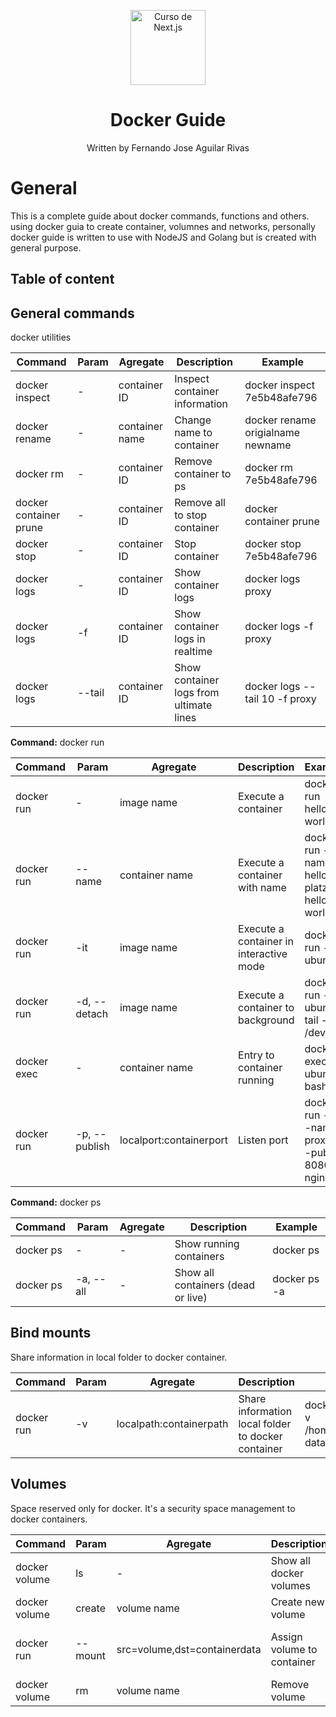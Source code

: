<p align="center">
    <img alt="Curso de Next.js" src="https://www.docker.com/wp-content/uploads/2022/03/horizontal-logo-monochromatic-white.png.webp" width="120" />
</p>
<h1 align="center">
  Docker Guide
</h1>
<p align="center">
  Written by Fernando Jose Aguilar Rivas
</p>

# General
This is a complete guide about docker commands, functions and others. using docker guia to create container, volumnes and networks, personally docker guide is written to use with NodeJS and Golang but is created with general purpose.

## Table of content

## General commands

docker utilities

| Command | Param | Agregate | Description | Example |
| ------------ | ------------ | ------------ | ------------ | ------------ |
|  docker inspect | - |  container ID | Inspect container information | docker inspect 7e5b48afe796 |
|  docker rename | - |  container name | Change name to container | docker rename origialname newname |
|  docker rm | - |  container ID | Remove container to ps | docker rm 7e5b48afe796 |
|  docker container prune | - |  container ID | Remove all to stop container | docker container prune |
|  docker stop | - |  container ID | Stop container | docker stop 7e5b48afe796 |
|  docker logs | - |  container ID | Show container logs | docker logs proxy |
|  docker logs | -f |  container ID | Show container logs in realtime | docker logs -f proxy |
|  docker logs | --tail |  container ID | Show container logs from ultimate lines | docker logs --tail 10 -f proxy |


**Command:** docker run

| Command | Param | Agregate | Description | Example |
| ------------ | ------------ | ------------ | ------------ | ------------ |
|  docker run | -  |  image name | Execute a container | docker run hello-world |
|  docker run | --name  |  container name | Execute a container with name | docker run --name hello-platzi hello-world |
|  docker run | -it | image name | Execute a container in interactive mode | docker run -it ubuntu |
|  docker run | -d, --detach | image name | Execute a container to background | docker run -d ubuntu tail -f /dev/null|
|  docker exec | - | container name | Entry to container running | docker exec -it ubuntu bash|
|  docker run | -p, --publish | localport:containerport | Listen port | docker run -d --name proxy --publish 8080:80 nginx |

**Command:** docker ps

| Command | Param | Agregate | Description | Example |
| ------------ | ------------ | ------------ | ------------ | ------------ |
|  docker ps | -  | - | Show running containers  | docker ps |
|  docker ps | -a, --all | - | Show all containers (dead or live) | docker ps -a |


## Bind mounts

Share information in local folder to docker container.

| Command | Param | Agregate | Description | Example |
| ------------ | ------------ | ------------ | ------------ | ------------ |
|  docker run | -v  | localpath:containerpath | Share information local folder to docker container  | docker run -d --name mongodb -v /home/feraguilar/Escritorio/docker-data:/data/db mongo |

## Volumes

Space reserved only for docker. It's a security space management to docker containers.

| Command | Param | Agregate | Description | Example |
| ------------ | ------------ | ------------ | ------------ | ------------ |
|  docker volume | ls  | - | Show all docker volumes  | docker volume ls |
|  docker volume | create  | volume name | Create new volume  | docker volume create mongodata |
|  docker run | --mount  | src=volume,dst=containerdata | Assign volume to container  | docker run -d --name mongodb --mount src=mongodata,dst=/data/db mongo |
|  docker volume | rm | volume name | Remove volume | docker volume rm mongodata |



